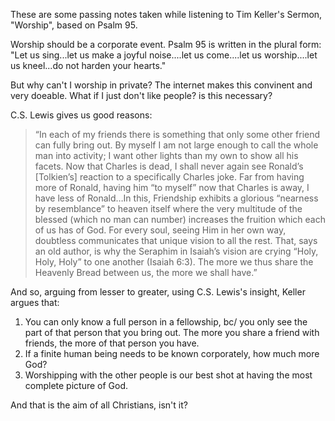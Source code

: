 ---
---

These are some passing notes taken while listening to Tim Keller's Sermon, "Worship", based on Psalm 95.

Worship should be a corporate event. Psalm 95 is written in the plural form: "Let us sing...let us make a joyful noise....let us come....let us worship....let us kneel...do not harden your hearts." 

But why can't I worship in private? The internet makes this convinent and very doeable. What if I just don't like people? is this necessary? 

C.S. Lewis gives us good reasons: 
> “In each of my friends there is something that only some other friend can fully bring out. By myself I am not large enough to call the whole man into activity; I want other lights than my own to show all his facets. Now that Charles is dead, I shall never again see Ronald’s [Tolkien’s] reaction to a specifically Charles joke. Far from having more of Ronald, having him “to myself” now that Charles is away, I have less of Ronald…In this, Friendship exhibits a glorious “nearness by resemblance” to heaven itself where the very multitude of the blessed (which no man can number) increases the fruition which each of us has of God. For every soul, seeing Him in her own way, doubtless communicates that unique vision to all the rest. That, says an old author, is why the Seraphim in Isaiah’s vision are crying “Holy, Holy, Holy” to one another (Isaiah 6:3). The more we thus share the Heavenly Bread between us, the more we shall have.”

And so, arguing from lesser to greater, using C.S. Lewis's insight, Keller argues that:
1. You can only know a full person in a fellowship, bc/ you only see the part of that person that you bring out. The more you share a friend with friends, the more of that person you have. 
2. If a finite human being needs to be known corporately, how much more God? 
3. Worshipping with the other people is our best shot at having the most complete picture of God. 

And that is the aim of all Christians, isn't it?
